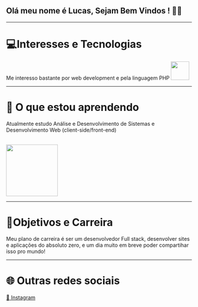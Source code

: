 ## Olá meu nome é Lucas, Sejam Bem Vindos ! 👨‍💻
<hr>
<h1>💻Interesses e Tecnologias</h1>
Me interesso bastante por web development e pela linguagem PHP <img src="https://www.php.net/images/logos/new-php-logo.svg" width="50"
<hr>
<hr>
<h1> 🚀 O que estou aprendendo</h1>
<p>Atualmente estudo Análise e Desenvolvimento de Sistemas e Desenvolvimento Web (client-side/front-end)</p> <br>
<img src="https://herocode.com.br/_next/image/?url=https%3A%2F%2Fpainel.herocode.com.br%2Fwp-content%2Fuploads%2F2023%2F09%2Flogotipo-do-css-html-e-javascript-em-um-fundo-azul.webp&w=1920&q=75" widht="100" height="140"</p>
<hr>
<h1>🌉Objetivos e Carreira</h1>
<p> Meu plano de carreira é ser um desenvolvedor Full stack, desenvolver sites e aplicações do absoluto zero, e um dia muito em breve poder compartihar isso pro mundo! </p>
<hr>
<h1> 🌐 Outras redes sociais</h1>
<a href="https://www.instagram.com/lucascastroinf/?next=%2F" target="_blank"> 📱 Instagram</a>

